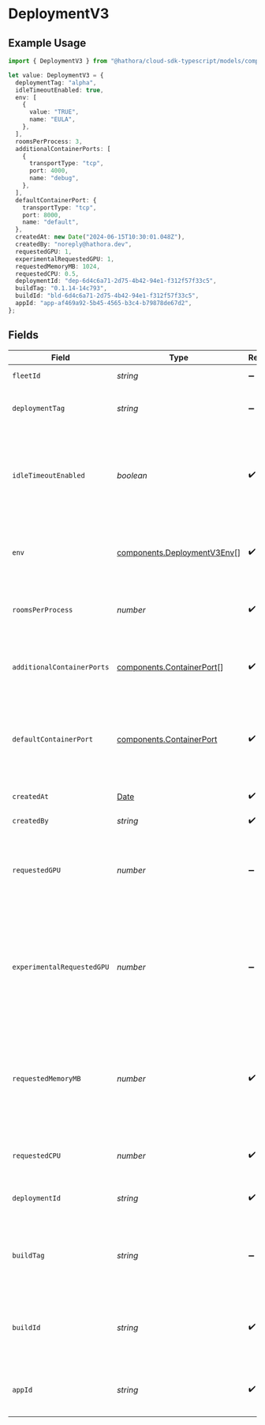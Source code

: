 # DeploymentV3

## Example Usage

```typescript
import { DeploymentV3 } from "@hathora/cloud-sdk-typescript/models/components";

let value: DeploymentV3 = {
  deploymentTag: "alpha",
  idleTimeoutEnabled: true,
  env: [
    {
      value: "TRUE",
      name: "EULA",
    },
  ],
  roomsPerProcess: 3,
  additionalContainerPorts: [
    {
      transportType: "tcp",
      port: 4000,
      name: "debug",
    },
  ],
  defaultContainerPort: {
    transportType: "tcp",
    port: 8000,
    name: "default",
  },
  createdAt: new Date("2024-06-15T10:30:01.048Z"),
  createdBy: "noreply@hathora.dev",
  requestedGPU: 1,
  experimentalRequestedGPU: 1,
  requestedMemoryMB: 1024,
  requestedCPU: 0.5,
  deploymentId: "dep-6d4c6a71-2d75-4b42-94e1-f312f57f33c5",
  buildTag: "0.1.14-14c793",
  buildId: "bld-6d4c6a71-2d75-4b42-94e1-f312f57f33c5",
  appId: "app-af469a92-5b45-4565-b3c4-b79878de67d2",
};
```

## Fields

| Field                                                                                                                                                     | Type                                                                                                                                                      | Required                                                                                                                                                  | Description                                                                                                                                               | Example                                                                                                                                                   |
| --------------------------------------------------------------------------------------------------------------------------------------------------------- | --------------------------------------------------------------------------------------------------------------------------------------------------------- | --------------------------------------------------------------------------------------------------------------------------------------------------------- | --------------------------------------------------------------------------------------------------------------------------------------------------------- | --------------------------------------------------------------------------------------------------------------------------------------------------------- |
| `fleetId`                                                                                                                                                 | *string*                                                                                                                                                  | :heavy_minus_sign:                                                                                                                                        | The id of the fleet.                                                                                                                                      |                                                                                                                                                           |
| `deploymentTag`                                                                                                                                           | *string*                                                                                                                                                  | :heavy_minus_sign:                                                                                                                                        | Arbitrary metadata associated with a deployment.                                                                                                          | alpha                                                                                                                                                     |
| `idleTimeoutEnabled`                                                                                                                                      | *boolean*                                                                                                                                                 | :heavy_check_mark:                                                                                                                                        | Option to shut down processes that have had no new connections or rooms<br/>for five minutes.                                                             |                                                                                                                                                           |
| `env`                                                                                                                                                     | [components.DeploymentV3Env](../../models/components/deploymentv3env.md)[]                                                                                | :heavy_check_mark:                                                                                                                                        | The environment variable that our process will have access to at runtime.                                                                                 |                                                                                                                                                           |
| `roomsPerProcess`                                                                                                                                         | *number*                                                                                                                                                  | :heavy_check_mark:                                                                                                                                        | Governs how many [rooms](https://hathora.dev/docs/concepts/hathora-entities#room) can be scheduled in a process.                                          | 3                                                                                                                                                         |
| `additionalContainerPorts`                                                                                                                                | [components.ContainerPort](../../models/components/containerport.md)[]                                                                                    | :heavy_check_mark:                                                                                                                                        | Additional ports your server listens on.                                                                                                                  | {<br/>"transportType": "tcp",<br/>"port": 4000,<br/>"name": "debug"<br/>}                                                                                 |
| `defaultContainerPort`                                                                                                                                    | [components.ContainerPort](../../models/components/containerport.md)                                                                                      | :heavy_check_mark:                                                                                                                                        | A container port object represents the transport configruations for how your server will listen.                                                          |                                                                                                                                                           |
| `createdAt`                                                                                                                                               | [Date](https://developer.mozilla.org/en-US/docs/Web/JavaScript/Reference/Global_Objects/Date)                                                             | :heavy_check_mark:                                                                                                                                        | When the deployment was created.                                                                                                                          |                                                                                                                                                           |
| `createdBy`                                                                                                                                               | *string*                                                                                                                                                  | :heavy_check_mark:                                                                                                                                        | N/A                                                                                                                                                       | noreply@hathora.dev                                                                                                                                       |
| `requestedGPU`                                                                                                                                            | *number*                                                                                                                                                  | :heavy_minus_sign:                                                                                                                                        | The number of GPUs allocated to your process. Must be an integer.<br/>If not provided, the requested GPU is 0.                                            | 1                                                                                                                                                         |
| `experimentalRequestedGPU`                                                                                                                                | *number*                                                                                                                                                  | :heavy_minus_sign:                                                                                                                                        | EXPERIMENTAL - this feature is in closed beta.<br/>The number of GPUs allocated to your process. Must be an integer.<br/>If not provided, the requested GPU is 0. | 1                                                                                                                                                         |
| `requestedMemoryMB`                                                                                                                                       | *number*                                                                                                                                                  | :heavy_check_mark:                                                                                                                                        | The amount of memory allocated to your process. By default, this is capped<br/>at 8192 MB, but can be increased further on the Enterprise tier.           | 1024                                                                                                                                                      |
| `requestedCPU`                                                                                                                                            | *number*                                                                                                                                                  | :heavy_check_mark:                                                                                                                                        | The number of cores allocated to your process.                                                                                                            | 0.5                                                                                                                                                       |
| `deploymentId`                                                                                                                                            | *string*                                                                                                                                                  | :heavy_check_mark:                                                                                                                                        | System generated id for a deployment.                                                                                                                     | dep-6d4c6a71-2d75-4b42-94e1-f312f57f33c5                                                                                                                  |
| `buildTag`                                                                                                                                                | *string*                                                                                                                                                  | :heavy_minus_sign:                                                                                                                                        | Tag to associate an external version with a build. It is accessible via [`GetBuild()`](https://hathora.dev/api#tag/BuildsV3/operation/GetBuild).          | 0.1.14-14c793                                                                                                                                             |
| `buildId`                                                                                                                                                 | *string*                                                                                                                                                  | :heavy_check_mark:                                                                                                                                        | System generated id for a build. Can also be user defined when creating a build.                                                                          | bld-6d4c6a71-2d75-4b42-94e1-f312f57f33c5                                                                                                                  |
| `appId`                                                                                                                                                   | *string*                                                                                                                                                  | :heavy_check_mark:                                                                                                                                        | System generated unique identifier for an application.                                                                                                    | app-af469a92-5b45-4565-b3c4-b79878de67d2                                                                                                                  |